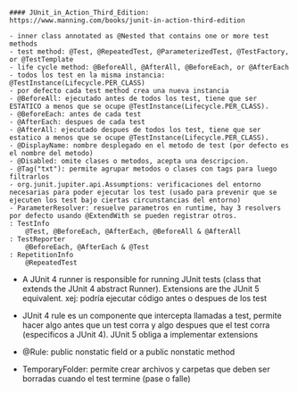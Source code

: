 ```

#### JUnit_in_Action_Third_Edition: https://www.manning.com/books/junit-in-action-third-edition

- inner class annotated as @Nested that contains one or more test methods
- test method: @Test, @RepeatedTest, @ParameterizedTest, @TestFactory, or @TestTemplate
- life cycle method: @BeforeAll, @AfterAll, @BeforeEach, or @AfterEach
- todos los test en la misma instancia: @TestInstance(Lifecycle.PER_CLASS)
- por defecto cada test method crea una nueva instancia
- @BeforeAll: ejecutado antes de todos los test, tiene que ser ESTATICO a menos que se ocupe @TestInstance(Lifecycle.PER_CLASS).
- @BeforeEach: antes de cada test
- @AfterEach: despues de cada test
- @AfterAll: ejecutado despues de todos los test, tiene que ser estatico a menos que se ocupe @TestInstance(Lifecycle.PER_CLASS).
- @DisplayName: nombre desplegado en el metodo de test (por defecto es el nombre del metodo)
- @Disabled: omite clases o metodos, acepta una descripcion.
- @Tag("txt"): permite agrupar metodos o clases con tags para luego filtrarlos
- org.junit.jupiter.api.Assumptions: verificaciones del entorno necesarias para poder ejecutar los test (usado para prevenir que se ejecuten los test bajo ciertas circunstancias del entorno)
- ParameterResolver: resuelve parametros en runtime, hay 3 resolvers por defecto usando @ExtendWith se pueden registrar otros.
: TestInfo
    @Test, @BeforeEach, @AfterEach, @BeforeAll & @AfterAll
: TestReporter
    @BeforeEach, @AfterEach & @Test
: RepetitionInfo
    @RepeatedTest

```
- A JUnit 4 runner is responsible for running JUnit tests (class that extends the JUnit 4 abstract Runner). 
Extensions are the JUnit 5 equivalent. 
xej: podría ejecutar código antes o despues de los test


- JUnit 4 rule es un componente que intercepta llamadas a test, permite hacer algo antes que un test corra
y algo despues que el test corra (especificos a JUnit 4).
JUnit 5 obliga a implementar extensions

- @Rule: public nonstatic field or a public nonstatic method

- TemporaryFolder: permite crear archivos y carpetas que deben ser borradas cuando el test termine (pase o falle)

